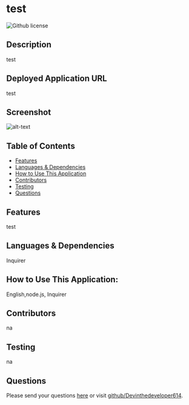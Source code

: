 # test 
![Github license](https://img.shields.io/badge/license--blue.svg)
## Description
test
## Deployed Application URL
test
## Screenshot
![alt-text](test)
## Table of Contents
* [Features](#features)
* [Languages & Dependencies](#languagesanddependencies)
* [How to Use This Application](#HowtoUseThisApplication)
* [Contributors](#contributors)
* [Testing](#testing)
* [Questions](#questions)
## Features
test
## Languages & Dependencies
Inquirer 
## How to Use This Application:
English,node.js, Inquirer 
## Contributors
na
## Testing
na
## Questions
Please send your questions [here](mailto:dxtofocused@gmail.com?subject=[GitHub]%20Dev%20Connect) or visit [github/Devinthedeveloper614](https://github.com/Devinthedeveloper614).

